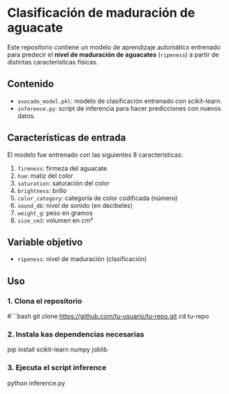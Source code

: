 # Clasificación de maduración de aguacate

Este repositorio contiene un modelo de aprendizaje automático entrenado para predecir el **nivel de maduración de aguacates** (`ripeness`) a partir de distintas características físicas.

## Contenido

- `avocado_model.pkl`: modelo de clasificación entrenado con scikit-learn.
- `inference.py`: script de inferencia para hacer predicciones con nuevos datos.

## Características de entrada

El modelo fue entrenado con las siguientes 8 características:

1. `firmness`: firmeza del aguacate
2. `hue`: matiz del color
3. `saturation`: saturación del color
4. `brightness`: brillo
5. `color_category`: categoría de color codificada (número)
6. `sound_db`: nivel de sonido (en decibeles)
7. `weight_g`: peso en gramos
8. `size_cm3`: volumen en cm³

## Variable objetivo

- `ripeness`: nivel de maduración (clasificación)

## Uso

### 1. Clona el repositorio

#```bash
git clone https://github.com/tu-usuario/tu-repo.git
cd tu-repo

### 2. Instala kas dependencias necesarias
pip install scikit-learn numpy joblib

### 3. Ejecuta el script inference
python inference.py
